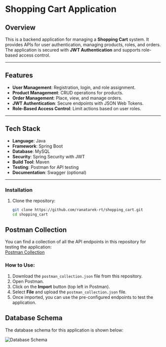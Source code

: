 # Shopping Cart Application

## Overview
This is a backend application for managing a **Shopping Cart** system. It provides APIs for user authentication, managing products, roles, and orders. The application is secured with **JWT Authentication** and supports role-based access control.

---

## Features
- **User Management**: Registration, login, and role assignment.
- **Product Management**: CRUD operations for products.
- **Order Management**: Place, view, and manage orders.
- **JWT Authentication**: Secure endpoints with JSON Web Tokens.
- **Role-Based Access Control**: Limit actions based on user roles.

---

## Tech Stack
- **Language**: Java
- **Framework**: Spring Boot
- **Database**: MySQL
- **Security**: Spring Security with JWT
- **Build Tool**: Maven
- **Testing**: Postman for API testing
- **Documentation**: Swagger (optional)

---


### Installation
1. Clone the repository:
   ```bash
   git clone https://github.com/ranatarek-rt/shopping_cart.git
   cd shopping_cart

## Postman Collection

You can find a collection of all the API endpoints in this repository for testing the application:  
[Postman Collection](./shopping-cart.json)

### How to Use:
1. Download the `postman_collection.json` file from this repository.
2. Open Postman.
3. Click on the **Import** button (top left in Postman).
4. Select **File** and upload the `postman_collection.json` file.
5. Once imported, you can use the pre-configured endpoints to test the application.


## **Database Schema**
The database schema for this application is shown below:

![Database Schema](./assets/images/database-schema.PNG)
